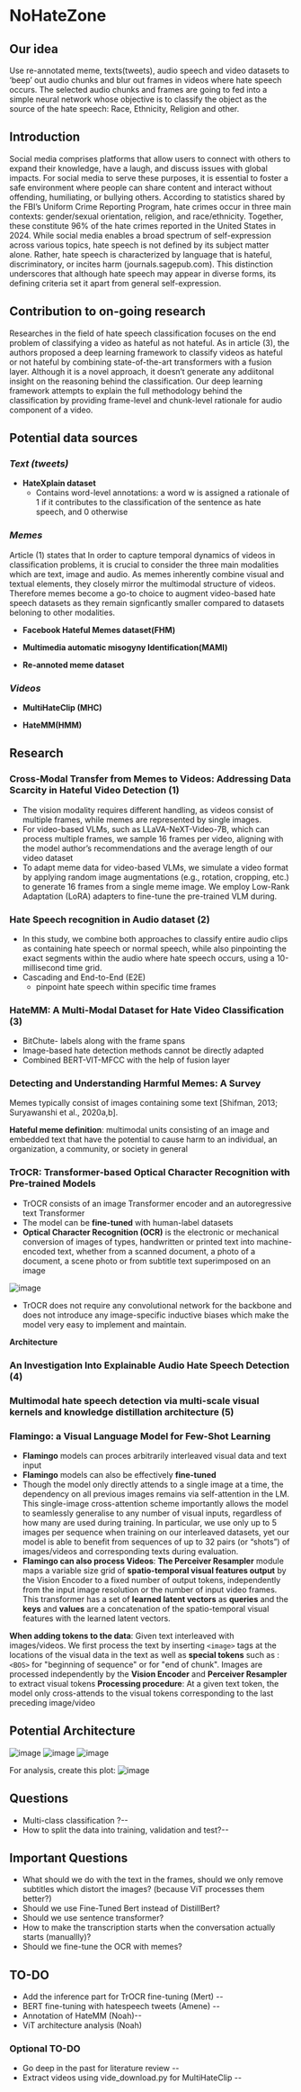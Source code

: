 # NoHateZone

## **Our idea**
Use re-annotated meme, texts(tweets), audio speech and video datasets to ‘beep’ out audio chunks and blur out frames in videos where hate speech occurs.
The selected audio chunks and frames are going to fed into a simple neural network whose objective is to classify the object as the source of the hate speech: Race, Ethnicity, Religion and other.

## **Introduction**
Social media comprises platforms that allow users to connect with others to expand their knowledge, have a laugh, and discuss issues with global impacts. For social media to serve these purposes, it is essential to foster a safe environment where people can share content and interact without offending, humiliating, or bullying others. According to statistics shared by the FBI’s Uniform Crime Reporting Program, hate crimes occur in three main contexts: gender/sexual orientation, religion, and race/ethnicity. Together, these constitute 96% of the hate crimes reported in the United States in 2024. While social media enables a broad spectrum of self-expression across various topics, hate speech is not defined by its subject matter alone. Rather, hate speech is characterized by language that is hateful, discriminatory, or incites harm (journals.sagepub.com). This distinction underscores that although hate speech may appear in diverse forms, its defining criteria set it apart from general self-expression.

## **Contribution to on-going research**
Researches in the field of hate speech classification focuses on the end problem of classifying a video as hateful as not hateful. As in article (3), the authors proposed a deep learning framework to classify videos as hateful or not hateful by combining state-of-the-art transformers with a fusion layer. Although it is a novel approach, it doesn’t generate any addiitonal insight on the reasoning behind the classification. Our deep learning framework attempts to explain the full methodology behind the classification by providing frame-level and chunk-level rationale for audio component of a video.


## **Potential data sources**

### ***Text (tweets)***

 - **HateXplain dataset**
     - Contains word-level annotations: a word w is assigned a rationale of 1 if it contributes to the classification of the sentence as hate speech, and 0 otherwise

### ***Memes***
Article (1) states that In order to capture temporal dynamics of videos in classification problems, it is crucial to consider the three main modalities which are text, image and audio. As memes inherently combine visual and textual elements, they closely mirror the multimodal structure of videos. Therefore memes become a go-to choice to augment video-based hate speech datasets as they remain signficantly smaller compared to datasets beloning to other modalities.

 - **Facebook Hateful Memes dataset(FHM)**

 - **Multimedia automatic misogyny Identification(MAMI)**

 - **Re-annoted meme dataset**

### ***Videos***

 - **MultiHateClip (MHC)**

 - **HateMM(HMM)**

## **Research**

### **Cross-Modal Transfer from Memes to Videos: Addressing Data Scarcity in Hateful Video Detection (1)**

 - The vision modality requires different handling, as videos consist of multiple frames, while memes are represented by single images.
 - For video-based VLMs, such as LLaVA-NeXT-Video-7B, which can process multiple frames, we sample 16 frames per video, aligning with the model author’s recommendations and the average length of our video dataset
 - To adapt meme data for video-based VLMs, we simulate a video format by applying random image augmentations (e.g., rotation, cropping, etc.) to generate 16 frames from a single meme image. We employ Low-Rank Adaptation (LoRA) adapters to fine-tune the pre-trained VLM during.

### **Hate Speech recognition in Audio dataset (2)**
 - In this study, we combine both approaches to classify entire audio clips as containing hate speech or normal speech, while also pinpointing the exact segments within the audio where hate speech occurs, using a 10-millisecond time grid.
 - Cascading and End-to-End (E2E)
     - pinpoint hate speech within specific time frames

### **HateMM: A Multi-Modal Dataset for Hate Video Classification (3)**
 - BitChute- labels along with the frame spans 
 - Image-based hate detection methods cannot be directly adapted
 - Combined BERT-VIT-MFCC with the help of fusion layer

### **Detecting and Understanding Harmful Memes: A Survey**
Memes typically consist of images containing some text [Shifman, 2013;
Suryawanshi et al., 2020a,b].

**Hateful meme definition**: multimodal units consisting of an image and
embedded text that have the potential to cause harm to an individual, an organization, a community, or society in general

### **TrOCR: Transformer-based Optical Character Recognition with Pre-trained Models**
 - TrOCR consists of an image Transformer encoder and an autoregressive text Transformer
 - The model can be **fine-tuned** with human-label datasets
 - **Optical Character Recognition (OCR)** is the electronic or mechanical conversion of images of types, handwritten or printed text into machine-encoded text, whether from a scanned document, a photo of a document, a scene photo or from subtitle text superimposed on an image

![image](https://github.com/user-attachments/assets/88dd0fe7-6849-487e-b53a-7dea758421e7)

 - TrOCR does not require any convolutional network for the backbone and does not introduce any image-specific inductive biases which make the model very easy to implement and maintain.

**Architecture**


### **An Investigation Into Explainable Audio Hate Speech Detection (4)**


### **Multimodal hate speech detection via multi-scale visual kernels and knowledge distillation architecture (5)**

### **Flamingo: a Visual Language Model for Few-Shot Learning**
 - **Flamingo** models can proces arbitrarily interleaved visual data and text input
 - **Flamingo** models can also be effectively **fine-tuned**
 - Though the model only directly attends to a single image at a time, the dependency on all previous images remains via self-attention in the LM. This single-image cross-attention scheme importantly allows the model to seamlessly generalise to any number of visual inputs, regardless of how many are used during training. In particular, we use only up to 5 images per sequence when training on our interleaved datasets, yet our model is able to benefit from sequences of up to 32 pairs (or “shots”) of images/videos and corresponding texts during evaluation.
 - **Flamingo can also process Videos**: **The Perceiver Resampler** module maps a variable size grid of **spatio-temporal visual features output** by the Vision Encoder to a fixed number of output tokens, independently from the input image resolution or the number of input video frames. This transformer has a set of **learned latent vectors** as **queries** and the **keys** and **values** are a concatenation of the spatio-temporal visual features with the learned latent vectors.

**When adding tokens to the data**:
Given text interleaved with images/videos. We first process the text by inserting `<image>` tags at the locations of the visual data in the text as well as **special tokens** such as : `<BOS>` for "beginning of sequence" or <EOC> for "end of chunk".
Images are processed independently by the **Vision Encoder** and **Perceiver Resampler** to extract visual tokens
**Processing procedure**: At a given text token, the model only cross-attends to the visual tokens corresponding to the last preceding image/video


## **Potential Architecture**
![image](https://github.com/user-attachments/assets/8122bdd2-67be-46f4-9c94-c97d4d88b53b)
![image](https://github.com/user-attachments/assets/273d49fe-05c7-4789-b114-f1698e42ec8a)
![image](https://github.com/user-attachments/assets/c293558a-6ead-4e20-a3a4-e6db71ec4f01)

For analysis, create this plot:
![image](https://github.com/user-attachments/assets/b87660ac-c33d-4946-aa20-12a5f9e9f096)


## **Questions**
 - Multi-class classification ?--
 - How to split the data into training, validation and test?--
## **Important Questions**
 - What should we do with the text in the frames, should we only remove subtitles which distort the images? (because ViT processes them better?)
 - Should we use Fine-Tuned Bert instead of DistillBert?
 - Should we use sentence transformer?
 - How to make the transcription starts when the conversation actually starts (manuallly)?
 - Should we fine-tune the OCR with memes?


## **TO-DO**
 - Add the inference part for TrOCR fine-tuning (Mert) --
 - BERT fine-tuning with hatespeech tweets (Amene) --
 - Annotation of HateMM (Noah)--
 - ViT architecture analysis (Noah)

### **Optional TO-DO**
 - Go deep in the past for literature review --
 - Extract videos using vide_download.py for MultiHateClip --



